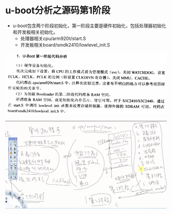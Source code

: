 # u-boot分析之源码第1阶段

* u-boot包含两个阶段初始化，第一阶段主要是硬件初始化，包括处理器初始化和开发板相关初始化。
  - 处理器相关cpu/arm920t/start.S
  - 开发板相关board/smdk2410/lowlevel_init.S


![1536827289696.png](image/1536827289696.png)

![1537339414110.png](image/1537339414110.png)
